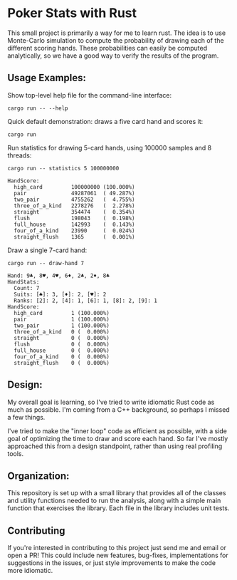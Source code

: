 # Poker Stats with Rust

This small project is primarily a way for me to learn rust. The idea is to use Monte-Carlo simulation to compute the probability of drawing each of the different scoring hands. These probabilities can easily be computed analytically, so we have a good way to verify the results of the program.

## Usage Examples:

Show top-level help file for the command-line interface:
```
cargo run -- --help
```

Quick default demonstration: draws a five card hand and scores it:
```
cargo run
```

Run statistics for drawing 5-card hands, using 100000 samples and 8 threads:

```
cargo run -- statistics 5 100000000
```
```
HandScore:
  high_card         100000000 (100.000%)
  pair              49287061  ( 49.287%)
  two_pair          4755262   (  4.755%)
  three_of_a_kind   2278276   (  2.278%)
  straight          354474    (  0.354%)
  flush             198043    (  0.198%)
  full_house        142993    (  0.143%)
  four_of_a_kind    23990     (  0.024%)
  straight_flush    1365      (  0.001%)
```

Draw a single 7-card hand:
```
cargo run -- draw-hand 7
```
```
Hand: 9♣, 8♥, 4♥, 6♦, 2♣, 2♦, 8♣
HandStats:
  Count: 7
  Suits: [♣]: 3, [♦]: 2, [♥]: 2
  Ranks: [2]: 2, [4]: 1, [6]: 1, [8]: 2, [9]: 1
HandScore:
  high_card         1 (100.000%)
  pair              1 (100.000%)
  two_pair          1 (100.000%)
  three_of_a_kind   0 (  0.000%)
  straight          0 (  0.000%)
  flush             0 (  0.000%)
  full_house        0 (  0.000%)
  four_of_a_kind    0 (  0.000%)
  straight_flush    0 (  0.000%)
```

## Design:

My overall goal is learning, so I've tried to write idiomatic Rust code as much as possible. I'm coming from a C++ background, so perhaps I missed a few things.

I've tried to make the "inner loop" code as efficient as possible, with a side goal of optimizing the time to draw and score each hand. So far I've mostly approached this from a design standpoint, rather than using real profiling tools.

## Organization:

This repository is set up with a small library that provides all of the classes and utility functions needed to run the analysis, along with a simple main function that exercises the library. Each file in the library includes unit tests.

## Contributing

If you're interested in contributing to this project just send me and email or open a PR! This could include new features, bug-fixes, implementations for suggestions in the issues, or just style improvements to make the code more idiomatic.
